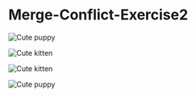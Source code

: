 # Merge-Conflict-Exercise2

![Cute puppy](https://place-puppy.com/600x400)

![Cute kitten](https://placekitten.com/600/400)

![Cute kitten](https://placekitten.com/600/200)

![Cute puppy](https://place-puppy.com/600x300)